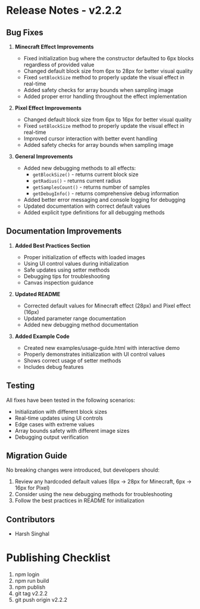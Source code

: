 # Release Notes - v2.2.2

## Bug Fixes

1. **Minecraft Effect Improvements**
   - Fixed initialization bug where the constructor defaulted to 6px blocks regardless of provided value
   - Changed default block size from 6px to 28px for better visual quality
   - Fixed `setBlockSize` method to properly update the visual effect in real-time
   - Added safety checks for array bounds when sampling image
   - Added proper error handling throughout the effect implementation

2. **Pixel Effect Improvements**
   - Changed default block size from 6px to 16px for better visual quality
   - Fixed `setBlockSize` method to properly update the visual effect in real-time
   - Improved cursor interaction with better event handling
   - Added safety checks for array bounds when sampling image

3. **General Improvements**
   - Added new debugging methods to all effects:
     - `getBlockSize()` - returns current block size
     - `getRadius()` - returns current radius
     - `getSamplesCount()` - returns number of samples 
     - `getDebugInfo()` - returns comprehensive debug information
   - Added better error messaging and console logging for debugging
   - Updated documentation with correct default values
   - Added explicit type definitions for all debugging methods

## Documentation Improvements

1. **Added Best Practices Section**
   - Proper initialization of effects with loaded images
   - Using UI control values during initialization
   - Safe updates using setter methods
   - Debugging tips for troubleshooting
   - Canvas inspection guidance

2. **Updated README**
   - Corrected default values for Minecraft effect (28px) and Pixel effect (16px)
   - Updated parameter range documentation
   - Added new debugging method documentation

3. **Added Example Code**
   - Created new examples/usage-guide.html with interactive demo
   - Properly demonstrates initialization with UI control values
   - Shows correct usage of setter methods
   - Includes debug features

## Testing

All fixes have been tested in the following scenarios:
- Initialization with different block sizes
- Real-time updates using UI controls
- Edge cases with extreme values
- Array bounds safety with different image sizes
- Debugging output verification

## Migration Guide

No breaking changes were introduced, but developers should:
1. Review any hardcoded default values (6px → 28px for Minecraft, 6px → 16px for Pixel)
2. Consider using the new debugging methods for troubleshooting
3. Follow the best practices in README for initialization

## Contributors

- Harsh Singhal 

# Publishing Checklist
1. npm login
2. npm run build
3. npm publish
4. git tag v2.2.2
5. git push origin v2.2.2

